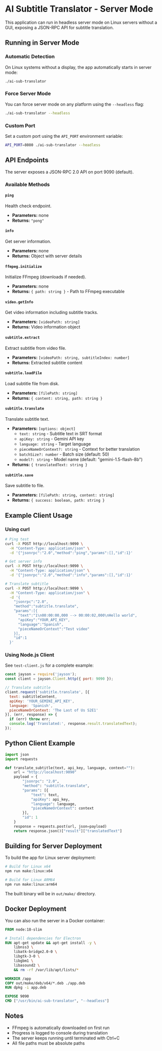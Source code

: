 # AI Subtitle Translator - Server Mode

This application can run in headless server mode on Linux servers without a GUI, exposing a JSON-RPC API for subtitle translation.

## Running in Server Mode

### Automatic Detection
On Linux systems without a display, the app automatically starts in server mode:
```bash
./ai-sub-translator
```

### Force Server Mode
You can force server mode on any platform using the `--headless` flag:
```bash
./ai-sub-translator --headless
```

### Custom Port
Set a custom port using the `API_PORT` environment variable:
```bash
API_PORT=8080 ./ai-sub-translator --headless
```

## API Endpoints

The server exposes a JSON-RPC 2.0 API on port 9090 (default).

### Available Methods

#### `ping`
Health check endpoint.
- **Parameters:** none
- **Returns:** `"pong"`

#### `info`
Get server information.
- **Parameters:** none
- **Returns:** Object with server details

#### `ffmpeg.initialize`
Initialize FFmpeg (downloads if needed).
- **Parameters:** none
- **Returns:** `{ path: string }` - Path to FFmpeg executable

#### `video.getInfo`
Get video information including subtitle tracks.
- **Parameters:** `[videoPath: string]`
- **Returns:** Video information object

#### `subtitle.extract`
Extract subtitle from video file.
- **Parameters:** `[videoPath: string, subtitleIndex: number]`
- **Returns:** Extracted subtitle content

#### `subtitle.loadFile`
Load subtitle file from disk.
- **Parameters:** `[filePath: string]`
- **Returns:** `{ content: string, path: string }`

#### `subtitle.translate`
Translate subtitle text.
- **Parameters:** `[options: object]`
  - `text: string` - Subtitle text in SRT format
  - `apiKey: string` - Gemini API key
  - `language: string` - Target language
  - `pieceNameOrContext?: string` - Context for better translation
  - `batchSize?: number` - Batch size (default: 50)
  - `model?: string` - Model name (default: "gemini-1.5-flash-8b")
- **Returns:** `{ translatedText: string }`

#### `subtitle.save`
Save subtitle to file.
- **Parameters:** `[filePath: string, content: string]`
- **Returns:** `{ success: boolean, path: string }`

## Example Client Usage

### Using curl
```bash
# Ping test
curl -X POST http://localhost:9090 \
  -H "Content-Type: application/json" \
  -d '{"jsonrpc":"2.0","method":"ping","params":[],"id":1}'

# Get server info
curl -X POST http://localhost:9090 \
  -H "Content-Type: application/json" \
  -d '{"jsonrpc":"2.0","method":"info","params":[],"id":1}'

# Translate subtitle
curl -X POST http://localhost:9090 \
  -H "Content-Type: application/json" \
  -d '{
    "jsonrpc":"2.0",
    "method":"subtitle.translate",
    "params":[{
      "text":"1\n00:00:00,000 --> 00:00:02,000\nHello world",
      "apiKey":"YOUR_API_KEY",
      "language":"Spanish",
      "pieceNameOrContext":"Test video"
    }],
    "id":1
  }'
```

### Using Node.js Client

See `test-client.js` for a complete example:

```javascript
const jayson = require('jayson');
const client = jayson.Client.http({ port: 9090 });

// Translate subtitle
client.request('subtitle.translate', [{
  text: subtitleContent,
  apiKey: 'YOUR_GEMINI_API_KEY',
  language: 'Spanish',
  pieceNameOrContext: 'The Last of Us S2E1'
}], (err, response) => {
  if (err) throw err;
  console.log('Translated:', response.result.translatedText);
});
```

## Python Client Example

```python
import json
import requests

def translate_subtitle(text, api_key, language, context=""):
    url = "http://localhost:9090"
    payload = {
        "jsonrpc": "2.0",
        "method": "subtitle.translate",
        "params": [{
            "text": text,
            "apiKey": api_key,
            "language": language,
            "pieceNameOrContext": context
        }],
        "id": 1
    }
    response = requests.post(url, json=payload)
    return response.json()["result"]["translatedText"]
```

## Building for Server Deployment

To build the app for Linux server deployment:

```bash
# Build for Linux x64
npm run make:linux:x64

# Build for Linux ARM64
npm run make:linux:arm64
```

The built binary will be in `out/make/` directory.

## Docker Deployment

You can also run the server in a Docker container:

```dockerfile
FROM node:18-slim

# Install dependencies for Electron
RUN apt-get update && apt-get install -y \
    libnss3 \
    libatk-bridge2.0-0 \
    libgtk-3-0 \
    libgbm1 \
    libasound2 \
    && rm -rf /var/lib/apt/lists/*

WORKDIR /app
COPY out/make/deb/x64/*.deb ./app.deb
RUN dpkg -i app.deb

EXPOSE 9090
CMD ["/usr/bin/ai-sub-translator", "--headless"]
```

## Notes

- FFmpeg is automatically downloaded on first run
- Progress is logged to console during translation
- The server keeps running until terminated with Ctrl+C
- All file paths must be absolute paths